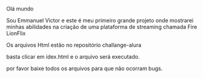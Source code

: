 Olá mundo

Sou Emmanuel Victor e este é meu primeiro grande projeto onde mostrarei minhas abilidades na criação de uma plataforma de streaming chamada Fire LionFlix

Os arquivos Html estão no repositório challange-alura

basta clicar em idex.html e o arquivo será executado.

por favor baixe todos os arquivos para que não ocorram bugs.
